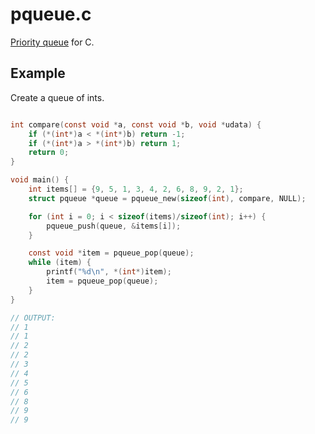 # pqueue.c

[Priority queue](https://en.wikipedia.org/wiki/Priority_queue) for C.

## Example

Create a queue of ints.

```c

int compare(const void *a, const void *b, void *udata) {
    if (*(int*)a < *(int*)b) return -1;
    if (*(int*)a > *(int*)b) return 1;
    return 0;
}

void main() {
    int items[] = {9, 5, 1, 3, 4, 2, 6, 8, 9, 2, 1};
    struct pqueue *queue = pqueue_new(sizeof(int), compare, NULL);

    for (int i = 0; i < sizeof(items)/sizeof(int); i++) {
        pqueue_push(queue, &items[i]);
    }

    const void *item = pqueue_pop(queue);
    while (item) {
        printf("%d\n", *(int*)item);
        item = pqueue_pop(queue);
    }
}

// OUTPUT:
// 1
// 1
// 2
// 2
// 3
// 4
// 5
// 6
// 8
// 9
// 9
```
